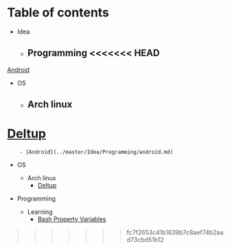 # Table of contents
- Idea
    - Programming
<<<<<<< HEAD
        - 
[Android](../blob/master/Idea/Programming/android.md)

- OS
	- Arch linux
		- 
[Deltup](../blob/master/OS/Arch%20linux/Deltup.md)
=======
        - [Android](../master/Idea/Programming/android.md)

- OS
	- Arch linux
		- [Deltup](../master/OS/Arch%20linux/Deltup.md)

- Programming
    - Learning
        - [Bash Property Variables](../master/Programming/Learning/ShellScript/bash_property_variables.md)
>>>>>>> fc7f2653c41b1639b7c8aef74b2aad73cbd51b12

